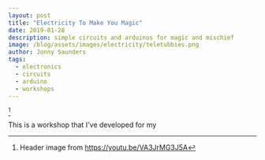 ```yaml
---
layout: post
title: "Electricity To Make You Magic"
date: 2019-01-28
description: simple circuits and arduinos for magic and mischief
image: /blog/assets/images/electricity/teletubbies.png
author: Jonny Saunders
tags:
  - electronics
  - circuits
  - arduino
  - workshops
---
```


[^1]

This is a workshop that I've developed for my

[^1]: Header image from https://youtu.be/VA3JrMG3J5A

